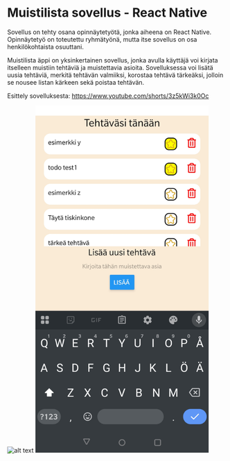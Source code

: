 # Muistilista sovellus - React Native

Sovellus on tehty osana opinnäytetyötä, jonka aiheena on React Native.
Opinnäytetyö on toteutettu ryhmätyönä, mutta itse sovellus on osa henkilökohtaista osuuttani.

Muistilista äppi on yksinkertainen sovellus, jonka avulla käyttäjä voi kirjata itselleen muistiin tehtäviä ja muistettavia asioita.
Sovelluksessa voi lisätä uusia tehtäviä, merkitä tehtävän valmiiksi, korostaa tehtävä tärkeäksi, jolloin se nousee listan kärkeen sekä poistaa tehtävän.


Esittely sovelluksesta: https://www.youtube.com/shorts/3z5kWi3k0Oc

<img src="koko_ruutu_2.jpg" alt="alt text" width="400"/>
<img src="kirjotus.jpg" alt="alt text" width="400"/>